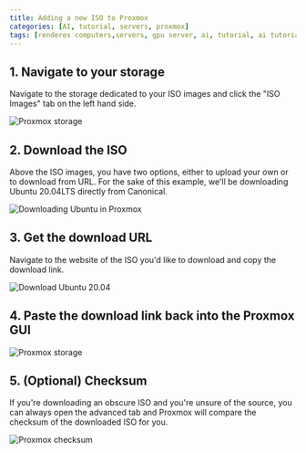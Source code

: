 ```yaml
---
title: Adding a new ISO to Proxmox
categories: [AI, tutorial, servers, proxmox]
tags: [renderex computers,servers, gpu server, ai, tutorial, ai tutorial, virtualization, virtual machine, pcie passthrough, gpu vm, gpu virtual machine] #TAG names should be lowercase
---
```


## 1. Navigate to your storage

Navigate to the storage dedicated to your ISO images and click the "ISO Images" tab on the left hand side.

![Proxmox storage](https://www.renderex.ae/docs/new-iso/1.png)

## 2. Download the ISO

Above the ISO images, you have two options, either to upload your own or to download from URL. For the sake of this example, we'll be downloading Ubuntu 20.04LTS directly from Canonical.

![Downloading Ubuntu in Proxmox](https://www.renderex.ae/docs/new-iso/2.png)

## 3. Get the download URL

Navigate to the website of the ISO you'd like to download and copy the download link.

![Download Ubuntu 20.04](https://www.renderex.ae/docs/new-iso/3.png)

## 4. Paste the download link back into the Proxmox GUI

![Proxmox storage](https://www.renderex.ae/docs/new-iso/4.png)

## 5. (Optional) Checksum

If you're downloading an obscure ISO and you're unsure of the source, you can always open the advanced tab and Proxmox will compare the checksum of the downloaded ISO for you.

![Proxmox checksum](https://www.renderex.ae/docs/new-iso/5.png)
